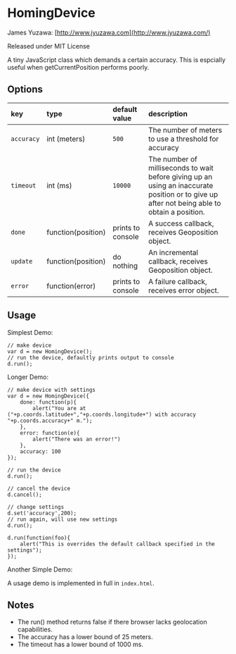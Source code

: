 # HomingDevice

James Yuzawa: 
[http://www.jyuzawa.com](http://www.jyuzawa.com/)

Released under MIT License

A tiny JavaScript class which demands a certain accuracy. This is espcially useful when getCurrentPosition performs poorly.

## Options

| **key**                    | **type**             | **default value** | **description**                                                       |
|:---------------------------|:---------------------|:------------------|:---------------------------------------------------------------------|
| `accuracy`                   | int (meters)             | `500`              | The number of meters to use a threshold for accuracy |
| `timeout`                    | int (ms)    | `10000`             | The number of milliseconds to wait before giving up an using an inaccurate position or to give up after not being able to obtain a position. |
| `done`                 | function(position)             | prints to console              | A success callback, receives Geoposition object. |
| `update`                 | function(position)             | do nothing             | An incremental callback, receives Geoposition object. |
| `error`                 | function(error)             | prints to console              | A failure callback, receives error object. |

## Usage

Simplest Demo:

	// make device
	var d = new HomingDevice();
	// run the device, defaultly prints output to console
	d.run();

Longer Demo:

	// make device with settings
	var d = new HomingDevice({
		done: function(p){
			alert("You are at ("+p.coords.latitude+","+p.coords.longitude+") with accuracy "+p.coords.accuracy+" m.");
		},
		error: function(e){
			alert("There was an error!")
		},
		accuracy: 100
	});

	// run the device
	d.run();

	// cancel the device
	d.cancel();

	// change settings
	d.set('accuracy',200);
	// run again, will use new settings
	d.run();

	d.run(function(foo){
		alert("This is overrides the default callback specified in the settings");
	});

Another Simple Demo:

    
A usage demo is implemented in full in `index.html`.

## Notes

* The run() method returns false if there browser lacks geolocation capabilities.
* The accuracy has a lower bound of 25 meters.
* The timeout has a lower bound of 1000 ms.